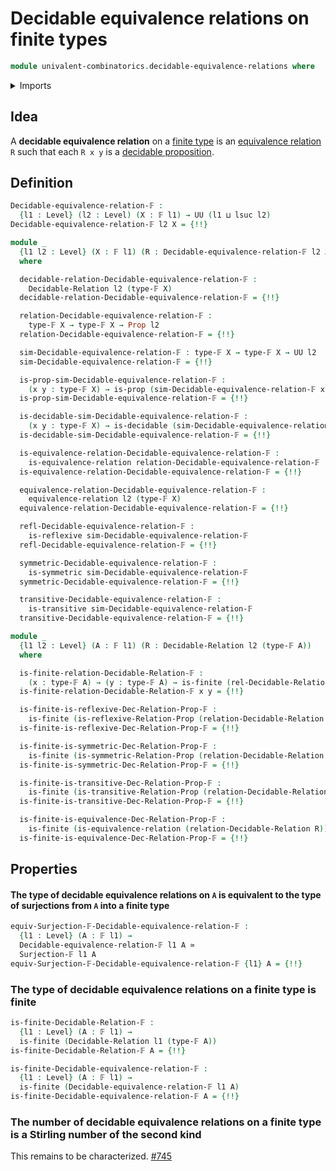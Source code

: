 # Decidable equivalence relations on finite types

```agda
module univalent-combinatorics.decidable-equivalence-relations where
```

<details><summary>Imports</summary>

```agda
open import elementary-number-theory.natural-numbers

open import foundation.binary-relations
open import foundation.cartesian-product-types
open import foundation.decidable-equality
open import foundation.decidable-equivalence-relations
open import foundation.decidable-relations
open import foundation.decidable-types
open import foundation.equivalence-relations
open import foundation.equivalences
open import foundation.function-types
open import foundation.functoriality-cartesian-product-types
open import foundation.functoriality-dependent-pair-types
open import foundation.propositional-truncations
open import foundation.propositions
open import foundation.type-arithmetic-cartesian-product-types
open import foundation.type-arithmetic-dependent-pair-types
open import foundation.universe-levels

open import univalent-combinatorics.cartesian-product-types
open import univalent-combinatorics.counting
open import univalent-combinatorics.decidable-propositions
open import univalent-combinatorics.dependent-function-types
open import univalent-combinatorics.dependent-pair-types
open import univalent-combinatorics.finite-types
open import univalent-combinatorics.function-types
open import univalent-combinatorics.standard-finite-types
open import univalent-combinatorics.surjective-maps
```

</details>

## Idea

A **decidable equivalence relation** on a
[finite type](univalent-combinatorics.finite-types.md) is an
[equivalence relation](foundation-core.equivalence-relations.md) `R` such that
each `R x y` is a
[decidable proposition](foundation-core.decidable-propositions.md).

## Definition

```agda
Decidable-equivalence-relation-𝔽 :
  {l1 : Level} (l2 : Level) (X : 𝔽 l1) → UU (l1 ⊔ lsuc l2)
Decidable-equivalence-relation-𝔽 l2 X = {!!}

module _
  {l1 l2 : Level} (X : 𝔽 l1) (R : Decidable-equivalence-relation-𝔽 l2 X)
  where

  decidable-relation-Decidable-equivalence-relation-𝔽 :
    Decidable-Relation l2 (type-𝔽 X)
  decidable-relation-Decidable-equivalence-relation-𝔽 = {!!}

  relation-Decidable-equivalence-relation-𝔽 :
    type-𝔽 X → type-𝔽 X → Prop l2
  relation-Decidable-equivalence-relation-𝔽 = {!!}

  sim-Decidable-equivalence-relation-𝔽 : type-𝔽 X → type-𝔽 X → UU l2
  sim-Decidable-equivalence-relation-𝔽 = {!!}

  is-prop-sim-Decidable-equivalence-relation-𝔽 :
    (x y : type-𝔽 X) → is-prop (sim-Decidable-equivalence-relation-𝔽 x y)
  is-prop-sim-Decidable-equivalence-relation-𝔽 = {!!}

  is-decidable-sim-Decidable-equivalence-relation-𝔽 :
    (x y : type-𝔽 X) → is-decidable (sim-Decidable-equivalence-relation-𝔽 x y)
  is-decidable-sim-Decidable-equivalence-relation-𝔽 = {!!}

  is-equivalence-relation-Decidable-equivalence-relation-𝔽 :
    is-equivalence-relation relation-Decidable-equivalence-relation-𝔽
  is-equivalence-relation-Decidable-equivalence-relation-𝔽 = {!!}

  equivalence-relation-Decidable-equivalence-relation-𝔽 :
    equivalence-relation l2 (type-𝔽 X)
  equivalence-relation-Decidable-equivalence-relation-𝔽 = {!!}

  refl-Decidable-equivalence-relation-𝔽 :
    is-reflexive sim-Decidable-equivalence-relation-𝔽
  refl-Decidable-equivalence-relation-𝔽 = {!!}

  symmetric-Decidable-equivalence-relation-𝔽 :
    is-symmetric sim-Decidable-equivalence-relation-𝔽
  symmetric-Decidable-equivalence-relation-𝔽 = {!!}

  transitive-Decidable-equivalence-relation-𝔽 :
    is-transitive sim-Decidable-equivalence-relation-𝔽
  transitive-Decidable-equivalence-relation-𝔽 = {!!}

module _
  {l1 l2 : Level} (A : 𝔽 l1) (R : Decidable-Relation l2 (type-𝔽 A))
  where

  is-finite-relation-Decidable-Relation-𝔽 :
    (x : type-𝔽 A) → (y : type-𝔽 A) → is-finite (rel-Decidable-Relation R x y)
  is-finite-relation-Decidable-Relation-𝔽 x y = {!!}

  is-finite-is-reflexive-Dec-Relation-Prop-𝔽 :
    is-finite (is-reflexive-Relation-Prop (relation-Decidable-Relation R))
  is-finite-is-reflexive-Dec-Relation-Prop-𝔽 = {!!}

  is-finite-is-symmetric-Dec-Relation-Prop-𝔽 :
    is-finite (is-symmetric-Relation-Prop (relation-Decidable-Relation R))
  is-finite-is-symmetric-Dec-Relation-Prop-𝔽 = {!!}

  is-finite-is-transitive-Dec-Relation-Prop-𝔽 :
    is-finite (is-transitive-Relation-Prop (relation-Decidable-Relation R))
  is-finite-is-transitive-Dec-Relation-Prop-𝔽 = {!!}

  is-finite-is-equivalence-Dec-Relation-Prop-𝔽 :
    is-finite (is-equivalence-relation (relation-Decidable-Relation R))
  is-finite-is-equivalence-Dec-Relation-Prop-𝔽 = {!!}
```

## Properties

#### The type of decidable equivalence relations on `A` is equivalent to the type of surjections from `A` into a finite type

```agda
equiv-Surjection-𝔽-Decidable-equivalence-relation-𝔽 :
  {l1 : Level} (A : 𝔽 l1) →
  Decidable-equivalence-relation-𝔽 l1 A ≃
  Surjection-𝔽 l1 A
equiv-Surjection-𝔽-Decidable-equivalence-relation-𝔽 {l1} A = {!!}
```

### The type of decidable equivalence relations on a finite type is finite

```agda
is-finite-Decidable-Relation-𝔽 :
  {l1 : Level} (A : 𝔽 l1) →
  is-finite (Decidable-Relation l1 (type-𝔽 A))
is-finite-Decidable-Relation-𝔽 A = {!!}

is-finite-Decidable-equivalence-relation-𝔽 :
  {l1 : Level} (A : 𝔽 l1) →
  is-finite (Decidable-equivalence-relation-𝔽 l1 A)
is-finite-Decidable-equivalence-relation-𝔽 A = {!!}
```

### The number of decidable equivalence relations on a finite type is a Stirling number of the second kind

This remains to be characterized.
[#745](https://github.com/UniMath/agda-unimath/issues/745)
